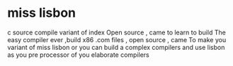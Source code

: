 # miss lisbon
c source compile variant of index
Open source , came to learn to build
The easy compiler ever ,build x86
.com files , open source , came
To make you variant of miss lisbon
 or you can build a complex compilers
 and use lisbon as you pre processor
 of you elaborate compilers

